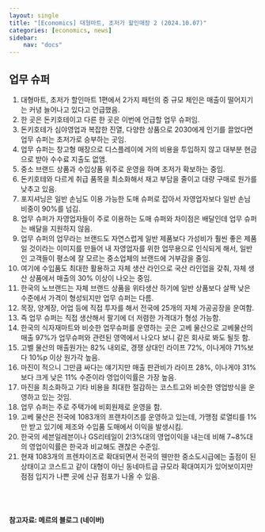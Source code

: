 ```yaml
---
layout: single
title: "[Economics] 대형마트, 초저가 할인매장 2 (2024.10.07)"
categories: [economics, news]
sidebar:
    nav: "docs"
---
```


## 업무 슈퍼
1. 대형마트, 초저가 할인마트 1편에서 2가지 패턴의 중 규모 체인은 매출이 떨어지기는 커녕 늘어나고 있다고 언급했음.
1. 한 곳은 돈키호테이고 다른 한 곳은 이번에 언급할 업무 슈퍼임.
1. 돈키호테가 심야영업과 복잡한 진열, 다양한 상품으로 2030에게 인기를 끌었다면 업무 슈퍼는 초저가로 승부하는 곳임.
1. 업무 슈퍼는 창고형 매장으로 디스플레이에 거의 비용을 투입하지 않고 대부분 현금으로 받아 수수료 지출도 없앰.
1. 중소 브랜드 상품과 수입상품 위주로 운영을 하며 초저가 확보하는 중임.
1. 돈키호테와 다르게 취급 품목을 최소화해서 재고 부담을 줄이고 대량 구매로 원가를 낮추고 있음.
1. 포지셔닝은 일반 손님도 이용 가능한 도매 슈퍼로 잡아서 자영업자보다 일반 손님 비중이 90%를 넘김.
1. 업무 슈퍼가 자영업자들이 주로 이용하는 도매 슈퍼와 차이점은 배달인데 업무 슈퍼는 배달을 지원하지 않음.
1. 업무 슈퍼의 업무라는 브랜드도 자연스럽게 일반 제품보다 가성비가 훨씬 좋은 제품일 것이라는 이미지를 만들어 내 자영업자를 위한 업무용으로 인식되게 해서, 일반인 고객들이 평소에 잘 모르는 중소업체의 브랜드에 거부감을 줄임.
1. 여기에 수입품도 최대한 활용하고 자체 생산 라인으로 국산 라인업을 갖춰, 자체 생산 상품에서 매출의 30% 이상이 나오는 중임.
1. 한국의 노브랜드는 자체 브랜드 상품을 위타생산 하기에 일반 상품보다 살짝 낮은 수준에서 가격이 형성되지만 업무 슈퍼는 다름.
1. 목장, 양계장, 어업 등에 직접 투자를 해서 전국에 25개의 자체 가공공장을 운여함.
1. 즉 업무 슈퍼는 직접 생산해서 팔기에 더 저렴한 가격대가 형성 가능함.
1. 한국의 식자재마트와 비슷한 업무슈퍼를 운영하는 곳은 고베 물산으로 고베물산의 매출 97%가 업무슈퍼와 관련된 영역에서 나오다 보니 같은 회사로 봐도 될듯 함.
1. 고벨 물산의 매출원가는 82% 내외로, 경쟁 상대인 라이프 72%, 이나게야 71%보다 10%p 이상 원가각 높음.
1. 마진이 적으니 그만큼 싸다는 얘기지만 매출 판관비가 라이프 28%, 이나게야 31%보다 크게 낮은 11% 수준이라 영업이익률은 가장 높음.
1. 마진을 최소화하고 기타 비용을 최대한 절감하는 코스트고와 비슷한 영업방식을 운영하고 있는 것임.
1. 업무 슈퍼는 주로 주택가에 비회원제로 운영을 함.
1. 고베 물산은 전국에 1083개의 프랜차이즈를 운영하고 있는데, 가맹점 로열티를 1%만 받고 있기에 제조와 수입품 도매에서 이익을 발생시킴.
1. 한국의 세븐일레븐이나 GS리테일이 2!3%대의 영업이익을 내는데 비해 7~8%대의 영업이익률은 한국과 비교해도 괜찮은 수준임.
1. 현재 1083개의 프렌차이즈로 확대되면서 전국의 웬만한 중소도시급에는 출점이 된 상태이고 코스트고 같이 대형이 아닌 동네마트급 규모라 확대여지가 있어보이지만 점점 입지가 나쁜 곳에 신규 점포가 나올 수 있음.



<br/>
<br/>

#### 참고자료: 메르의 블로그 (네이버) 